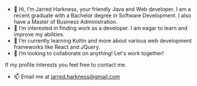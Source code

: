 - 👋 Hi, I’m Jarred Harkness, your friendly Java and Web developer. I am a recent graduate with a Bachelor degree in Software Development. I also have a Master of Business Administration.
- 👀 I’m interested in finding work as a developer. I am eagar to learn and improve my abilities. 
- 🌱 I’m currently learning Koltin and more about various web development frameworks like React and JQuery. 
- 💞️ I’m looking to collaborate on anything! Let's work together!

If my profile interests you feel free to contact me. 

- 📫 Email me at jarred.harkness@gmail.com

<!---
jxh053188/jxh053188 is a ✨ special ✨ repository because its `README.md` (this file) appears on your GitHub profile.
You can click the Preview link to take a look at your changes.
--->

